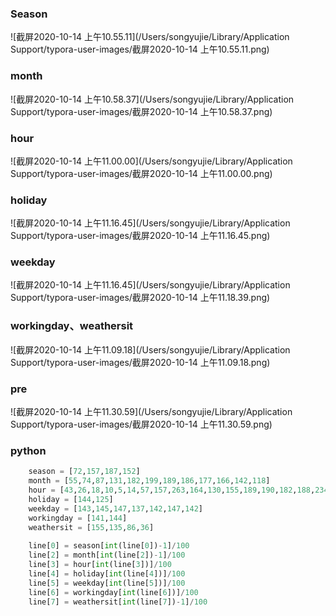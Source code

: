 ### Season

![截屏2020-10-14 上午10.55.11](/Users/songyujie/Library/Application Support/typora-user-images/截屏2020-10-14 上午10.55.11.png)

### month

![截屏2020-10-14 上午10.58.37](/Users/songyujie/Library/Application Support/typora-user-images/截屏2020-10-14 上午10.58.37.png)

### hour

![截屏2020-10-14 上午11.00.00](/Users/songyujie/Library/Application Support/typora-user-images/截屏2020-10-14 上午11.00.00.png)

### holiday

![截屏2020-10-14 上午11.16.45](/Users/songyujie/Library/Application Support/typora-user-images/截屏2020-10-14 上午11.16.45.png)

### weekday

![截屏2020-10-14 上午11.16.45](/Users/songyujie/Library/Application Support/typora-user-images/截屏2020-10-14 上午11.18.39.png)

### workingday、weathersit

![截屏2020-10-14 上午11.09.18](/Users/songyujie/Library/Application Support/typora-user-images/截屏2020-10-14 上午11.09.18.png)

### pre

![截屏2020-10-14 上午11.30.59](/Users/songyujie/Library/Application Support/typora-user-images/截屏2020-10-14 上午11.30.59.png)

### python

```python
    season = [72,157,187,152]
    month = [55,74,87,131,182,199,189,186,177,166,142,118]
    hour = [43,26,18,10,5,14,57,157,263,164,130,155,189,190,182,188,234,350,322,236,173,134,104,69]
    holiday = [144,125]
    weekday = [143,145,147,137,142,147,142]
    workingday = [141,144]
    weathersit = [155,135,86,36]
    
    line[0] = season[int(line[0])-1]/100
    line[2] = month[int(line[2])-1]/100
    line[3] = hour[int(line[3])]/100
    line[4] = holiday[int(line[4])]/100
    line[5] = weekday[int(line[5])]/100
    line[6] = workingday[int(line[6])]/100
    line[7] = weathersit[int(line[7])-1]/100
```

